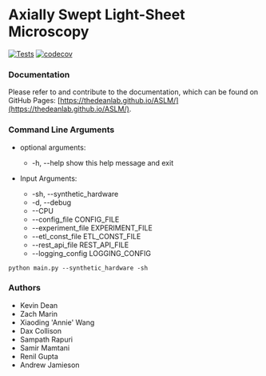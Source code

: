 # Axially Swept Light-Sheet Microscopy

[![Tests](https://github.com/AdvancedImagingUTSW/ASLM/actions/workflows/push_checks.yaml/badge.svg)](https://github.com/AdvancedImagingUTSW/ASLM/actions/workflows/push_checks.yaml)
[![codecov](https://codecov.io/gh/TheDeanLab/ASLM/branch/develop/graph/badge.svg?token=270RFSZGG5)](https://codecov.io/gh/TheDeanLab/ASLM)

### Documentation
Please refer to and contribute to the documentation, which can be found on GitHub Pages: [https://thedeanlab.github.io/ASLM/](https://thedeanlab.github.io/ASLM/).

### Command Line Arguments

* optional arguments:
	*  -h, --help            show this help message and exit

* Input Arguments:
  	* -sh, --synthetic_hardware
 	* -d, --debug   
	* --CPU 
  	* --config_file CONFIG_FILE
  	* --experiment_file EXPERIMENT_FILE
  	* --etl_const_file ETL_CONST_FILE
	*  --rest_api_file REST_API_FILE
  	* --logging_config LOGGING_CONFIG

~~~
python main.py --synthetic_hardware -sh
~~~

### Authors
* Kevin Dean
* Zach Marin
* Xiaoding 'Annie' Wang
* Dax Collison
* Sampath Rapuri
* Samir Mamtani
* Renil Gupta
* Andrew Jamieson

